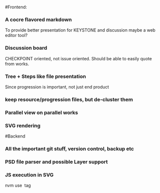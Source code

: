#Frontend:

### A cocre flavored markdown
To provide better presentation for KEYSTONE and discussion
maybe a web editor tool?

### Discussion board
CHECKPOINT oriented, not issue oriented. Should be able to easily quote from works.

### Tree + Steps like file presentation
Since progression is important, not just end product

### keep resource/progression files, but de-cluster them

### Parallel view on parallel works

### SVG rendering

#Backend

### All the important git stuff, version control, backup etc

### PSD file parser and possible Layer support

### JS execution in SVG
nvm use <img> tag
